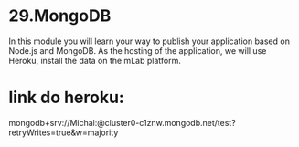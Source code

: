 # 29.MongoDB
 In this module you will learn your way to publish your application based on Node.js and MongoDB. As the hosting of the application, we will use Heroku, install the data on the mLab platform.

# link do heroku:
mongodb+srv://Michal:<password>@cluster0-c1znw.mongodb.net/test?retryWrites=true&w=majority